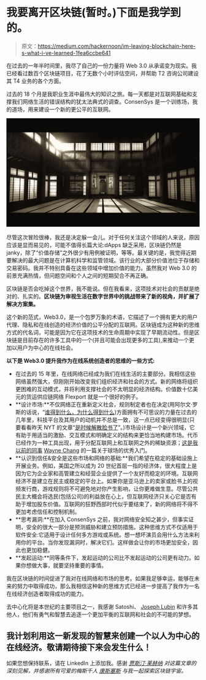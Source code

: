 # 我要离开区块链(暂时。)下面是我学到的。

> 原文：<https://medium.com/hackernoon/im-leaving-blockchain-here-s-what-i-ve-learned-1fea6ccbe641>

在过去的一年半时间里，我尽了自己的一份力量将 Web 3.0 从承诺变为现实。我已经看过数百个区块链项目，花了无数个小时评估空间，并帮助 T2 咨询公司建设其 T4 业务的各个方面。

过去的 18 个月是我职业生涯中最伟大的知识之旅。每一天都是对互联网基础和支撑我们网络生活的错误结构的犹太法典式的调查。ConsenSys 是一个训练场，我的道场，用来建设一个新的更公平的互联网。

![](img/956148b0f320e2712e2f2f2fe2807ef7.png)

尽管这次冒险很棒，我还是决定躲一会儿。对于任何关注这个领域的人来说，原因应该是显而易见的，可能不值得长篇大论:dApps 缺乏采用，区块链仍然是 janky，除了“价值存储”之外很少有用例被证明，等等。最关键的是，我觉得近期要解决的最大问题是在计算机科学和监管领域。该行业的大部分价值池位于存储和交易密码。我并不特别具备在这些领域中增加价值的能力。虽然我对 Web 3.0 的前景充满热情，但问题空间和个人之间的短期契合不再正确。

区块链是否会吃掉这个世界，我不能说。但在我看来，这项技术对社会的贡献是绝对的、扎实的。**区块链为审视生活在数字世界中的挑战带来了新的视角，并扩展了解决方案集。**

这个新的范式，Web3.0，是一个包罗万象的术语，它描述了一个拥有更大的用户代理、隐私和在线创造的经济价值的公平分配的互联网。区块链成为这种新的思维方式的代名词，可能是因为它在这项技术的生命周期中实现了早期流动性。但是区块链是目前存在的许多工具中的一个(并且可能会出现更多的工具),来推动一个更加以用户为中心的在线社会。

**以下是 Web3.0 提升我作为在线系统创造者的思维的一些方式:**

*   在过去的 15 年里，在线网络已经成为我们在线生活的主要部分。我相信这些网络虽然强大，但刚刚开始改变我们组织经济和社会的方式。新的网络将组织更困难的互动模式，并将利用支撑社会的不太明显的经济结构。价值数十亿美元的货运供应链网络 Flexport 就是一个很好的例子。
*   **设计市场:**不仅网络正在重新定义社会，规则制定者也在决定(用阿尔文·罗斯的话说，“[谁得到什么，为什么得到什么](https://www.amazon.com/Who-Gets-What-Why-Matchmaking/dp/0544705289))方面拥有不可思议的力量在过去的几年里，科技平台及其用户的动机并不总是一致，这一点已经变得很明显(只要看看昨天 NYT 的文章“[是时候解散脸书了](https://www.nytimes.com/2019/05/09/opinion/sunday/chris-hughes-facebook-zuckerberg.html)”。)市场设计是一个新兴领域，它有助于用适当的激励、交互模式和明确定义的结构来更恰当地构建市场。代币已经作为一种工具出现，用于分配互联网上和互联网之外的稀缺资源；[这是我以前的同事](/tokenfoundry/market-design-with-tokens-348a4d097a85) [Wayne Chang](https://medium.com/u/275f1ff8cc07?source=post_page-----1fea6ccbe641--------------------------------) 的一篇关于球场的优秀入门。
*   **认识到信任&安全是这些市场和网络的基础:**我们希望在稳定的基础设施上开展业务。例如，美国之所以成为 20 世纪首屈一指的经济体，很大程度上是因为它为企业家和高管建立和经营企业提供了一个友好而稳定的环境。互联网经济不是建立在民主或稳定的平台上。如果你是亚马逊上的卖家或脸书上的视频发行商，游戏规则将不可避免地对你产生影响，让你更难做生意。尽管公共民主大概会将选民(包括公司)的利益放在心上，但互联网经济只关心它是否有助于增加股东价值。互联网的狂野西部时代似乎要结束了，新的网络将不得不更加考虑信任和控制机制。
*   **思考漏洞:**在加入 ConsenSys 之前，我对网络安全知之甚少，但事实证明，安全的很大一部分是预测威胁和建立预防措施。这种思维方式不仅适用于软件安全:它适用于设计任何多方游戏或系统。想一想坏演员会用什么方法来利用你的平台。当你发现漏洞时，解决它们。这样做会让你的市场更加安全，因此也更加稳健。
*   **发起运动:**同等条件下，发起运动的公司比不发起运动的公司更有动力。如果你想做大事，就要坚持重要的事情。

我在区块链的时间促进了我对在线网络和市场的思考。如果我足够幸运，能够在未来的努力中取得成功，那么我相信这种新的思维方式已经进一步提高了我作为一名在线经济创造者取得成功的能力。

去中心化将是本世纪的主要项目之一，我感谢 Satoshi、 [Joseph Lubin](https://medium.com/u/6a370863659c?source=post_page-----1fea6ccbe641--------------------------------) 和许多其他人，他们有勇气和智慧去追逐一个更加平衡的互联网和社会的不可能的梦想。

## 我计划利用这一新发现的智慧来创建一个以人为中心的在线经济。敬请期待接下来会发生什么！

如果您想保持联系，请在 LinkedIn 上添加我。感谢 [*贾斯汀·莱赫纳*](https://medium.com/u/52fb460fce75?source=post_page-----1fea6ccbe641--------------------------------) *对这篇文章的深刻见解，并感谢所有可爱的梅斯千人* [*康斯塞斯*](https://medium.com/u/6c7078bf7b01?source=post_page-----1fea6ccbe641--------------------------------) *与我一起探索区块链宇宙。*